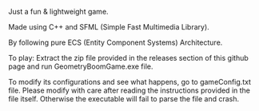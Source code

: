 Just a fun & lightweight game.

Made using C++ and SFML (Simple Fast Multimedia Library).

By following pure ECS (Entity Component Systems) Architecture.

To play:
Extract the zip file provided in the releases section of this github page
and run GeometryBoomGame.exe file.

To modify its configurations and see what happens, go to gameConfig.txt file.
Please modify with care after reading the instructions provided in the file itself.
Otherwise the executable will fail to parse the file and crash.
